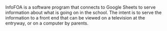 InfoFOA is a software program that connects to Google Sheets to serve information about what is going on in the school. The intent is to serve the information to a front end that can be viewed on a television at the entryway, or on a computer by parents.
